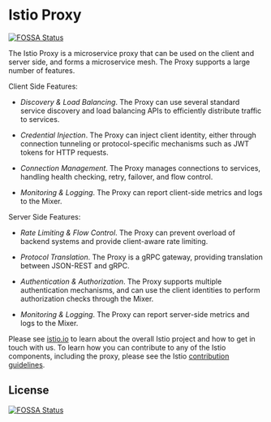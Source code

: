# Istio Proxy
[![FOSSA Status](https://app.fossa.io/api/projects/git%2Bgithub.com%2Frshriram%2Fproxy.svg?type=shield)](https://app.fossa.io/projects/git%2Bgithub.com%2Frshriram%2Fproxy?ref=badge_shield)


The Istio Proxy is a microservice proxy that can be used on the client and server side, and forms a microservice mesh. The Proxy supports a large number of features.

Client Side Features:

- *Discovery & Load Balancing*. The Proxy can use several standard service discovery and load balancing APIs to efficiently distribute traffic to services.

- *Credential Injection*. The Proxy can inject client identity, either through connection tunneling or protocol-specific mechanisms such as JWT tokens for HTTP requests.

- *Connection Management*. The Proxy manages connections to services, handling health checking, retry, failover, and flow control.

- *Monitoring & Logging*. The Proxy can report client-side metrics and logs to the Mixer.

Server Side Features:

- *Rate Limiting & Flow Control*. The Proxy can prevent overload of backend systems and provide client-aware rate limiting.

- *Protocol Translation*. The Proxy is a gRPC gateway, providing translation between JSON-REST and gRPC.

- *Authentication & Authorization*. The Proxy supports multiple authentication mechanisms, and can use the client identities to perform authorization checks through the Mixer.

- *Monitoring & Logging*. The Proxy can report server-side metrics and logs to the Mixer.

Please see [istio.io](https://istio.io)
to learn about the overall Istio project and how to get in touch with us. To learn how you can
contribute to any of the Istio components, including the proxy, please 
see the Istio [contribution guidelines](https://github.com/istio/istio/blob/master/CONTRIBUTING.md).


## License
[![FOSSA Status](https://app.fossa.io/api/projects/git%2Bgithub.com%2Frshriram%2Fproxy.svg?type=large)](https://app.fossa.io/projects/git%2Bgithub.com%2Frshriram%2Fproxy?ref=badge_large)